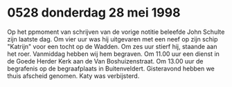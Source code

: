 # 0528 donderdag 28 mei 1998
Op het ppmoment van schrijven van de vorige notitie beleefde John Schulte zijn laatste dag. Om vier uur was hij uitgevaren met een neef op zijn schip "Katrijn" voor een tocht op de Wadden. Om zes uur stierf hij, staande aan het roer. Vanmiddag hebben wij hem begraven. Om 11.00 uur een dienst in de Goede Herder Kerk aan de Van Boshuizenstraat. Om 13.00 uur de begrafenis op de begraafplaats in Buitenveldert. Gisteravond hebben we thuis afscheid genomen. Katy was verbijsterd. 